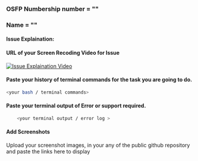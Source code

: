 ### OSFP Numbership number = "<write your OSPF number here>"
### Name = "<writeyour name here>"

#### Issue Explaination:
<Explain your issue at its extend>

#### URL of your Screen Recoding Video for Issue

[![Issue Explaination Video](https://img.youtube.com/vi/<your_video_id>/0.jpg)](https://www.youtube.com/watch?v=<your_video_id>)
<!-- 
   Example for video URL, so it is displayed as correctly. And volunteer can click and play it to get the issue explained by your voice.
   [![Sample Video](https://img.youtube.com/vi/tGkkjpXzyT4/0.jpg)](https://www.youtube.com/watch?v=tGkkjpXzyT4)
   In above linve the youtube ID of the video is "tGkkjpXzyT4" (excluding inverted commas).
   
-->
#### Paste your history of terminal commands for the task you are going to do.

```bash
<your bash / terminal commands>
```

<!-- Below is the example of Terminal commands using "histor" cmd
```bash
    
    # This is a bash console command
    $ ls -l
    total 8
    -rw-r--r-- 1 user user  412 Jan  9 10:00 README.md
    -rw-r--r-- 1 user user 1567 Jan  9 10:01 script.py
    ```
-->

#### Paste your terminal output of Error or support required.

```bash
    <your terminal output / error log >
```

<!-- Below is the example of Terminal commands using "histor" cmd
    ```bash
    # This is a sample log output from a Bash script
    $ ./your_script.sh
    Log line 1: Something happened successfully
    Log line 2: Another event occurred
    Log line 3: An error occurred - please check the logs
    ```
-->

#### Add Screenshots 
Upload your screenshot images, in your any of the public github repository and paste the links here to display
